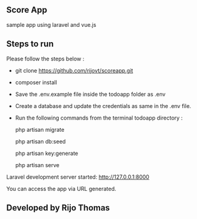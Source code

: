 ## Score App

sample app using laravel and vue.js

## Steps to run
Please follow the steps below :

- git clone https://github.com/rijovt/scoreapp.git

- composer install

- Save the .env.example file inside the todoapp folder as .env

- Create a database and update the credentials as same in the .env file.

- Run the following commands from the terminal todoapp directory :

    php artisan migrate
    
    php artisan db:seed

    php artisan key:generate

    php artisan serve

Laravel development server started: http://127.0.0.1:8000

You can access the app via URL generated.



## Developed by Rijo Thomas
